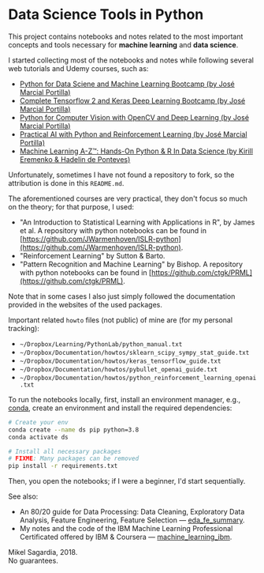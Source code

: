 # Data Science Tools in Python

This project contains notebooks and notes related to the most important concepts and tools necessary for **machine learning** and **data science**.

I started collecting most of the notebooks and notes while following several web tutorials and Udemy courses, such as:

- [Python for Data Sciene and Machine Learning Bootcamp (by José Marcial Portilla)](https://www.udemy.com/course/python-for-data-science-and-machine-learning-bootcamp/)
- [Complete Tensorflow 2 and Keras Deep Learning Bootcamp (by José Marcial Portilla)](https://www.udemy.com/course/complete-tensorflow-2-and-keras-deep-learning-bootcamp/)
- [Python for Computer Vision with OpenCV and Deep Learning (by José Marcial Portilla)](https://www.udemy.com/course/python-for-computer-vision-with-opencv-and-deep-learning/)
- [Practical AI with Python and Reinforcement Learning (by José Marcial Portilla)](https://www.udemy.com/course/practical-ai-with-python-and-reinforcement-learning/)
- [Machine Learning A-Z™: Hands-On Python & R In Data Science (by Kirill Eremenko & Hadelin de Ponteves)](https://www.udemy.com/course/machinelearning/)

Unfortunately, sometimes I have not found a repository to fork, so the attribution is done in this `README.md`.

The aforementioned courses are very practical, they don't focus so much on the theory; for that purpose, I used:

- "An Introduction to Statistical Learning with Applications in R", by James et al. A repository with python notebooks can be found in [https://github.com/JWarmenhoven/ISLR-python](https://github.com/JWarmenhoven/ISLR-python).
- "Reinforcement Learning" by Sutton & Barto.
- "Pattern Recognition and Machine Learning" by Bishop. A repository with python notebooks can be found in [https://github.com/ctgk/PRML](https://github.com/ctgk/PRML).

Note that in some cases I also just simply followed the documentation provided in the websites of the used packages.

Important related `howto` files (not public) of mine are (for my personal tracking):

- `~/Dropbox/Learning/PythonLab/python_manual.txt`
- `~/Dropbox/Documentation/howtos/sklearn_scipy_sympy_stat_guide.txt`
- `~/Dropbox/Documentation/howtos/keras_tensorflow_guide.txt`
- `~/Dropbox/Documentation/howtos/pybullet_openai_guide.txt`
- `~/Dropbox/Documentation/howtos/python_reinforcement_learning_openai.txt`

To run the notebooks locally, first, install an environment manager, e.g., [conda](https://docs.conda.io/en/latest/), create an environment and install the required dependencies:

```bash
# Create your env
conda create --name ds pip python=3.8
conda activate ds

# Install all necessary packages
# FIXME: Many packages can be removed
pip install -r requirements.txt
```

Then, you open the notebooks; if I were a beginner, I'd start sequentially.

See also:

- An 80/20 guide for Data Processing: Data Cleaning, Exploratory Data Analysis, Feature Engineering, Feature Selection &mdash; [eda_fe_summary](https://github.com/mxagar/eda_fe_summary).
- My notes and the code of the IBM Machine Learning Professional Certificated offered by IBM & Coursera &mdash; [machine_learning_ibm](https://github.com/mxagar/machine_learning_ibm).

Mikel Sagardia, 2018.  
No guarantees.
